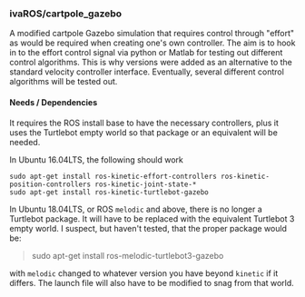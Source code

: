 ### ivaROS/cartpole_gazebo ###

A modified cartpole Gazebo simulation that requires control through "effort" as would be required
when creating one's own controller.  The aim is to hook in to the effort control signal via
python or Matlab for testing out different control algorithms.  This is why versions were added
as an alternative to the standard velocity controller interface. 
Eventually, several different control algorithms will be tested out.

#### Needs / Dependencies

It requires the ROS install base to have the necessary controllers, plus it uses the Turtlebot empty world so that package or an equivalent will be needed.

In Ubuntu 16.04LTS, the following should work
```
sudo apt-get install ros-kinetic-effort-controllers ros-kinetic-position-controllers ros-kinetic-joint-state-*
sudo apt-get install ros-kinetic-turtlebot-gazebo
```

In Ubuntu 18.04LTS, or ROS ``melodic`` and above, there is no longer a Turtlebot package.  It will have to be replaced with the equivalent Turtlebot 3 empty world.  I suspect, but haven't tested, that the proper package would be:
> sudo apt-get install ros-melodic-turtlebot3-gazebo

with ``melodic`` changed to whatever version you have beyond ``kinetic`` if it differs.  The launch file will also have to be modified to snag from that world.

